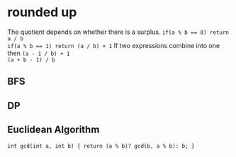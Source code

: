 # rounded up

The quotient depends on whether there is a surplus.
`if(a % b == 0) return a / b`  
`if(a % b == 1) return (a / b) + 1`
If two expressions combine into one then
`(a - 1 / b) + 1`  
`(a + b - 1) / b`

## BFS


## DP


## Euclidean Algorithm

`int gcd(int a, int b) { return (a % b)? gcd(b, a % b): b; }`